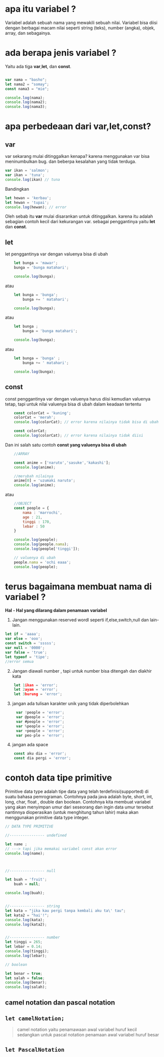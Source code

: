 # apa itu variabel ?

Variabel adalah sebuah nama yang mewakili sebuah nilai. Variabel bisa diisi dengan berbagai macam nilai seperti string (teks), number (angka), objek, array, dan sebagainya.

# ada berapa jenis variabel ?

Yaitu ada tiga **var**,**let**, dan **const**.

```javascript

var nama = "basho";
let nama2 = "somay";
const nama3 = "mie";

console.log(nama);
console.log(nama2);
console.log(nama3);

```

# apa perbedeaan dari var,let,const?

## var
var sekarang mulai ditinggalkan kenapa? karena menggunakan var bisa meninumbulkan bug. dan beberpa kesalahan yang tidak terduga.


```javascript
var ikan = 'salmon';
var ikan = 'tuna';
console.log(ikan) // tuna
```

Bandingkan


```javascript
let hewan = 'kerbau';
let hewan = 'tupai';
console.log(hewan); // error
```

Oleh sebab itu **var** mulai disarankan untuk ditinggalkan. karena itu adalah sebagian contoh kecil dari kekurangan var. sebagai penggantinya
yaitu **let** dan **const**.

## let
let penggantinya var dengan valuenya bisa di ubah

```javascript
    let bunga = 'mawar';
    bunga = 'bunga matahari';

    console.log(bunga);
```
atau

```javascript
    let bunga = 'bunga';
        bunga += ' matahari';

    console.log(bunga);
```
atau

```javascript
    let bunga ;
        bunga = 'bunga matahari';

    console.log(bunga);
```

atau 
```javascript
    let bunga = 'bunga' ;
        bunga += ' matahari';

    console.log(bunga);
```

## const
const penggantinya var dengan valuenya harus diisi kemudian valuenya tetap, tapi untuk nilai valuenya bisa di ubah dalam keadaan tertentu


```javascript
    const colorCat = 'kuning';
    colorCat = 'merah';
    console.log(colorCat); // error karena nilainya tidak bisa di ubah
```

```javascript
    const colorCat;
    console.log(colorCat); // error karena nilainya tidak diisi
```     

Dan ini salah satu contoh **const yang valuenya bisa di ubah** 

```javascript
    //ARRAY

    const anime = ['naruto','sasuke','kakashi'];
    console.log(anime);

    //merubah nilainya
    anime[0] = 'uzumaki naruto';
    console.log(anime);
```

atau

```javascript
    //OBJECT
    const people = {
        nama : 'marrochi',
        age : 21,
        tinggi : 170,
        lebar : 50
    }

    console.log(people);
    console.log(people.nama);
    console.log(people['tinggi']);

    // valuenya di ubah 
    people.nama = 'ochi eaaa';
    console.log(people);
```

# terus bagaimana membuat nama di variabel ?

**Hal - Hal yang dilarang dalam penamaan variabel**

1) Jangan menggunakan  reserved wordl seperti if,else,switch,null dan lain-lain.
```javascript
let if = 'aaaa';
var else = 'ooo';
const switch = 'sssss';
var null = '0000';
var false = 'true';
let typeof = 'tipe';
//error semua
```

2) Jangan diawali number , tapi untuk number bisa ditengah dan diakhir kata
```javascript
    let 1ikan = 'error';
    let 2ayam = 'error';
    let 3burung = 'error';
```

3) jangan ada tulisan karakter unik yang tidak diperbolehkan 
```javascript
     var !people = 'error';
     var @people = 'error';
     var #people = 'error';
     var %people = 'error';
     var +people = 'error';
     var peo-ple = 'error';
```

4) jangan ada space
```javascript
    const aku dia = 'error';
    const dia pergi = 'error';
```

# contoh data tipe primitive

Primitive data type adalah tipe data yang telah terdefinisi(supported) di suatu bahasa pemrograman. Contohnya pada java adalah byte, short, int, long, char, float , double dan boolean. Contohnya kita membuat variabel yang akan menyimpan umur dari seseorang dan ingin data umur tersebut nantinnya dioperasikan (untuk menghitung tahun lahir) maka akan menggunakan primitive data type integer.

```javascript
// DATA TYPE PRIMITIVE

//---------------- undefined

let name ;
// ---> tapi jika memakai variabel const akan error
console.log(name); 



//---------------- null

let buah = 'fruit';
    buah = null;

console.log(buah);


//---------------- string 
let kata = "jika kau pergi tanpa kembali aku ta\' tau";
let kata2 = "hai'!";
console.log(kata);
console.log(kata2);


//---------------- number
let tinggi = 265;
let lebar = 0.14;
console.log(tinggi);
console.log(lebar);

// boolean

let benar = true;
let salah = false;
console.log(benar);
console.log(salah);
```

## camel notation dan pascal notation

##  ``` let camelNotation; ``` 
> camel notation yaitu penamawaan awal variabel huruf kecil sedangkan untuk pascal notation penamaan awal variabel huruf besar
## ``` let PascalNotation ```